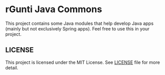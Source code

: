 # rGunti Java Commons
This project contains some Java modules that help develop Java apps (mainly but not exclusively Spring apps).
Feel free to use this in your project.

## LICENSE
This project is licensed under the MIT License. See [LICENSE](LICENSE) file for more detail.
